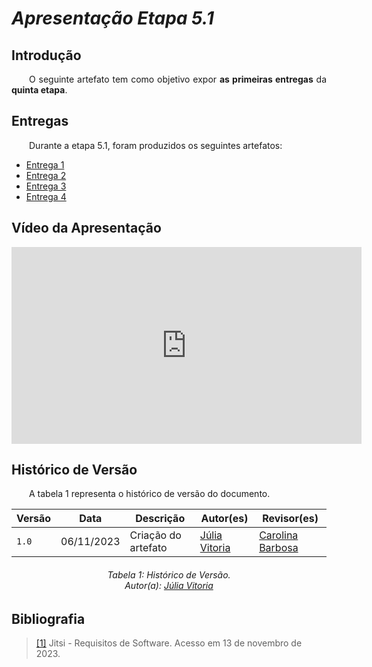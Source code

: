 # ***Apresentação Etapa 5.1***
## **Introdução** 
<p align="justify">
&emsp;&emsp;O seguinte artefato tem como objetivo expor <b> as primeiras entregas</b> da <b>quinta etapa</b>.
</p>

## **Entregas**
<p align="justify">
&emsp;&emsp;Durante a etapa 5.1, foram produzidos os seguintes artefatos: 
<ul>
<li><a href="https://requisitos-de-software.github.io/2023.2-Jitsi/Verificacao/Grupo%2B1/Entrega_1/Planejamento">Entrega 1</a></li>
<li><a href="https://requisitos-de-software.github.io/2023.2-Jitsi/Verificacao/Grupo%2B1/Entrega_2/Planejamento/">Entrega 2</a></li>
<li><a href="https://requisitos-de-software.github.io/2023.2-Jitsi/Verificacao/Grupo%2B1/Entrega_3/Planejamento/">Entrega 3</a></li>
<li><a href="https://requisitos-de-software.github.io/2023.2-Jitsi/Verificacao/Grupo%2B1/Entrega_4/Planejamento/">Entrega 4</a></li>
</ul>
</p>

## **Vídeo da Apresentação**

<iframe width="560" height="315" src="https://www.youtube.com/embed/hWcakDuLu_I?si=tnmUpK9zW8Go3Tdp" title="YouTube video player" frameborder="0" allow="accelerometer; autoplay; clipboard-write; encrypted-media; gyroscope; picture-in-picture; web-share" allowfullscreen></iframe>


## **Histórico de Versão**
<p align="justify">
&emsp;&emsp;A tabela 1 representa o histórico de versão do documento.
</p>

| Versão | Data       | Descrição           | Autor(es)                                            | Revisor(es) |
|--------|------------|---------------------|------------------------------------------------------|-------------|
| `1.0`  | 06/11/2023 | Criação do artefato | [Júlia Vitoria](https://github.com/Juhvitoria4)| [Carolina Barbosa](https://github.com/CarolinaBarb) |

<center>
<h6> Tabela 1: Histórico de Versão.
<br> Autor(a): <a href="https://github.com/Juhvitoria4">Júlia Vitoria</a></h6>
</center>

## **Bibliografia**
><a href="https://requisitos-de-software.github.io/2023.2-Jitsi/">[1]</a> Jitsi - Requisitos de Software. Acesso em 13 de novembro de 2023.